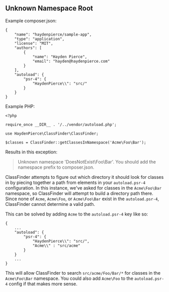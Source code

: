 Unknown Namespace Root
----------------------

Example composer.json:
```
{
    "name": "haydenpierce/sample-app",
    "type": "application",
    "license": "MIT",
    "authors": [
        {
            "name": "Hayden Pierce",
            "email": "hayden@haydenpierce.com"
        }
    ],
    "autoload": {
        "psr-4": {
            "HaydenPierce\\": "src/"
        }
    }
}
```

Example PHP:
```
<?php

require_once __DIR__ . '/../vendor/autoload.php';

use HaydenPierce\ClassFinder\ClassFinder;

$classes = ClassFinder::getClassesInNamespace('Acme\Foo\Bar');
```

Results in this exception:

> Unknown namespace 'DoesNotExist\Foo\Bar'. You should add the namespace prefix to composer.json.

ClassFinder attempts to figure out which directory it should look for classes in by piecing together a path from 
elements in your `autoload.psr-4` configuration. In this instance, we've asked for classes in the `Acme\Foo\Bar` namespace,
so ClassFinder will attempt to build a directory path there. Since none of `Acme`, `Acme\Foo`, or  `Acme\Foo\Bar` exist
in the `autoload.psr-4`, ClassFinder cannot determine a valid path.

This can be solved by adding `Acme` to the `autoload.psr-4` key like so:

```
{
    ...
    "autoload": {
        "psr-4": {
            "HaydenPierce\\": "src/",
            "Acme\\" : "src/acme"
        }
    }
    ...
}
```

This will allow ClassFinder to search `src/acme/Foo/Bar/*` for classes in the `Acme\Foo\Bar` namespace. You could also add
`Acme\Foo` to the `autoload.psr-4` config if that makes more sense.